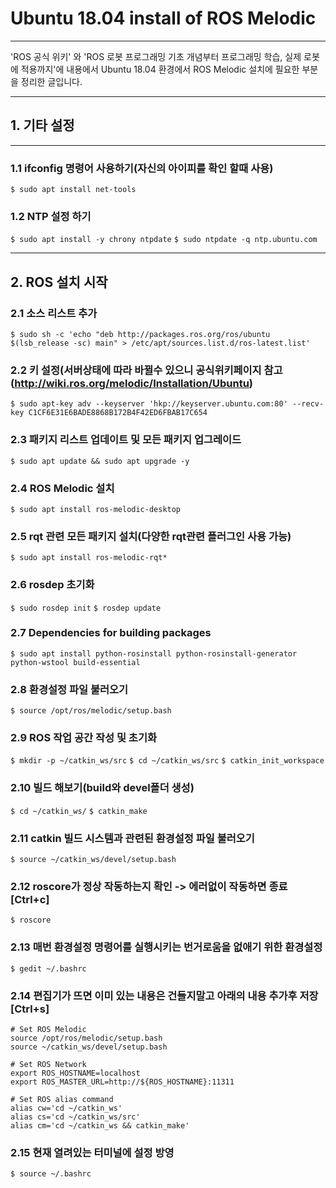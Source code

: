 # Ubuntu 18.04 install of ROS Melodic
***

'ROS 공식 위키' 와 'ROS 로봇 프로그래밍 기초 개념부터 프로그래밍 학습, 실제 로봇에 적용까지'에 내용에서 Ubuntu 18.04 환경에서 ROS Melodic 설치에 필요한 부분을 정리한 글입니다.

***


## 1. 기타 설정
***
### 1.1 ifconfig 명령어 사용하기(자신의 아이피를 확인 할때 사용)
`$ sudo apt install net-tools`

### 1.2 NTP 설정 하기
`$ sudo apt install -y chrony ntpdate`
`$ sudo ntpdate -q ntp.ubuntu.com`
***


## 2. ROS 설치 시작
### 2.1 소스 리스트 추가
`$ sudo sh -c 'echo "deb http://packages.ros.org/ros/ubuntu $(lsb_release -sc) main" > /etc/apt/sources.list.d/ros-latest.list'`


### 2.2 키 설정(서버상태에 따라 바뀔수 있으니 공식위키페이지 참고(http://wiki.ros.org/melodic/Installation/Ubuntu)
`$ sudo apt-key adv --keyserver 'hkp://keyserver.ubuntu.com:80' --recv-key C1CF6E31E6BADE8868B172B4F42ED6FBAB17C654`

### 2.3 패키지 리스트 업데이트 및 모든 패키지 업그레이드
`$ sudo apt update && sudo apt upgrade -y`

### 2.4 ROS Melodic 설치
`$ sudo apt install ros-melodic-desktop`

### 2.5 rqt 관련 모든 패키지 설치(다양한 rqt관련 플러그인 사용 가능)
`$ sudo apt install ros-melodic-rqt*`

### 2.6 rosdep 초기화
`$ sudo rosdep init`
`$ rosdep update`

### 2.7 Dependencies for building packages
`$ sudo apt install python-rosinstall python-rosinstall-generator python-wstool build-essential`

### 2.8 환경설정 파일 불러오기
`$ source /opt/ros/melodic/setup.bash`

### 2.9 ROS 작업 공간 작성 및 초기화
`$ mkdir -p ~/catkin_ws/src`
`$ cd ~/catkin_ws/src`
`$ catkin_init_workspace`

### 2.10 빌드 해보기(build와 devel폴더 생성)
`$ cd ~/catkin_ws/`
`$ catkin_make`

### 2.11 catkin 빌드 시스템과 관련된 환경설정 파일 불러오기
`$ source ~/catkin_ws/devel/setup.bash`

### 2.12 roscore가 정상 작동하는지 확인 -> 에러없이 작동하면 종료 [Ctrl+c]
`$ roscore`

### 2.13 매번 환경설정 명령어를 실행시키는 번거로움을 없애기 위한 환경설정
`$ gedit ~/.bashrc`

### 2.14 편집기가 뜨면 이미 있는 내용은 건들지말고 아래의 내용 추가후 저장 [Ctrl+s]
~~~
# Set ROS Melodic
source /opt/ros/melodic/setup.bash
source ~/catkin_ws/devel/setup.bash

# Set ROS Network
export ROS_HOSTNAME=localhost
export ROS_MASTER_URL=http://${ROS_HOSTNAME}:11311

# Set ROS alias command
alias cw='cd ~/catkin_ws'
alias cs='cd ~/catkin_ws/src'
alias cm='cd ~/catkin_ws && catkin_make'
~~~
### 2.15 현재 열려있는 터미널에 설정 방영
`$ source ~/.bashrc`
